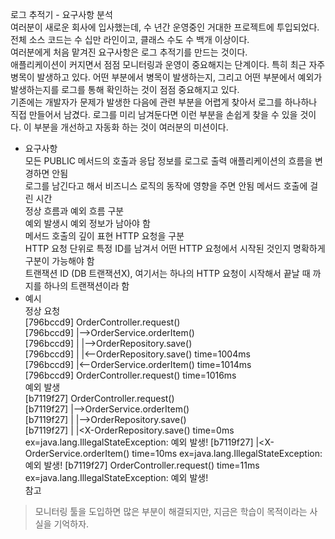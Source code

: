 로그 추적기 - 요구사항 분석  
여러분이 새로운 회사에 입사했는데, 수 년간 운영중인 거대한 프로젝트에 투입되었다. 전체 소스 코드는 수 십만 라인이고, 클래스 수도 수 백개 이상이다.  
여러분에게 처음 맡겨진 요구사항은 로그 추적기를 만드는 것이다.  
애플리케이션이 커지면서 점점 모니터링과 운영이 중요해지는 단계이다. 특히 최근 자주 병목이 발생하고 있다. 어떤 부분에서 병목이 발생하는지, 그리고 어떤 부분에서 예외가 발생하는지를 로그를 통해 확인하는 것이 점점 중요해지고 있다.  
기존에는 개발자가 문제가 발생한 다음에 관련 부분을 어렵게 찾아서 로그를 하나하나 직접 만들어서 남겼다. 로그를 미리 남겨둔다면 이런 부분을 손쉽게 찾을 수 있을 것이다. 이 부분을 개선하고 자동화 하는 것이 여러분의 미션이다.  
- 요구사항  
모든 PUBLIC 메서드의 호출과 응답 정보를 로그로 출력 애플리케이션의 흐름을 변경하면 안됨  
로그를 남긴다고 해서 비즈니스 로직의 동작에 영향을 주면 안됨 메서드 호출에 걸린 시간  
정상 흐름과 예외 흐름 구분  
예외 발생시 예외 정보가 남아야 함  
메서드 호출의 깊이 표현 HTTP 요청을 구분  
HTTP 요청 단위로 특정 ID를 남겨서 어떤 HTTP 요청에서 시작된 것인지 명확하게 구분이 가능해야 함  
트랜잭션 ID (DB 트랜잭션X), 여기서는 하나의 HTTP 요청이 시작해서 끝날 때 까지를 하나의 트랜잭션이라 함  
- 예시  
정상 요청  
[796bccd9] OrderController.request()  
[796bccd9] |-->OrderService.orderItem()  
[796bccd9] |   |-->OrderRepository.save()  
[796bccd9] |   |<--OrderRepository.save() time=1004ms  
[796bccd9] |<--OrderService.orderItem() time=1014ms  
[796bccd9] OrderController.request() time=1016ms  
예외 발생  
[b7119f27] OrderController.request()  
[b7119f27] |-->OrderService.orderItem()  
[b7119f27] | |-->OrderRepository.save()   
[b7119f27] | |<X-OrderRepository.save() time=0ms ex=java.lang.IllegalStateException: 예외 발생! [b7119f27] |<X-OrderService.orderItem() time=10ms ex=java.lang.IllegalStateException: 예외 발생! [b7119f27] OrderController.request() time=11ms ex=java.lang.IllegalStateException: 예외 발생!  
참고
> 모니터링 툴을 도입하면 많은 부분이 해결되지만, 지금은 학습이 목적이라는 사실을 기억하자.
